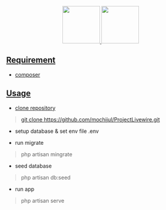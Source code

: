 <p align="center"><a href="https://laravel.com" target="_blank">
<img src="https://raw.githubusercontent.com/laravel/art/master/logo-lockup/5%20SVG/2%20CMYK/1%20Full%20Color/laravel-logolockup-cmyk-red.svg" width="100">
<img src="https://laravel-livewire.com/img/twitter.png" width="100">

</p>

## Requirement
- composer


## Usage

- clone repository
> git clone https://github.com/mochijul/ProjectLivewire.git

- setup database & set env file
.env

- run migrate
> php artisan mingrate

- seed database
> php artisan db:seed

- run app
> php artisan serve

